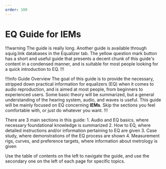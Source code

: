 ```yaml
---
order: 100
---
```

# EQ Guide for IEMs

!!!warning The guide is really long.
Another guide is available through squig.link databases in the Equalizer tab. The yellow question mark button has a short and useful guide that presents a decent chunk of this guide's content in a condensed manner, and is suitable for most people looking for a quick introduction to EQ.
!!!

!!!info Guide Overview
The goal of this guide is to provide the necessary, stripped down practical information for equalizers (EQ) when it comes to audio reproduction, and is aimed at most people, from beginners to experienced users. Some basic theory will be summarized, but a general understanding of the hearing system, audio, and waves is useful.
This guide will be mainly focused on EQ concerning **IEMs**. Skip the sections you feel comfortable with, or just do whatever you want.
!!!

There are 3 main sections in this guide: 
	1. Audio and EQ basics, where necessary foundational knowledge is summarized
	2. How to EQ, where detailed instructions and/or information pertaining to EQ are given 
	3. Case study, where demonstrations of the EQ process are shown 
	4. Measurement rigs, curves, and preference targets, where information about metrology is given

 Use the table of contents on the left to navigate the guide, and use the secondary one on the left of each page for specific topics.
